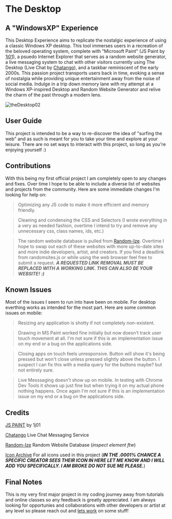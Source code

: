 # The Desktop

## A "WindowsXP" Experience
 
This Desktop Experience aims to replicate the nostalgic experience of using a classic Windows XP desktop. This tool immerses users in a recreation of the beloved operating system, complete with "Microsoft Paint" (JS Paint by [1j01](https://github.com/1j01/jspaint)), a psuedo Internet Explorer that serves as a random website generator, a live messaging system to chat with other visitors currently using The Desktop (Live Chat by [Chatango](https://chatango.com/)), and a taskbar reminiscent of the early 2000s. This passion project transports users back in time, evoking a sense of nostalgia while providing unique entertainment away from the noise of social media. Indulge in a trip down memory lane with my attempt at a Windows XP-inspired Desktop and Random Website Generator and relive the charm of the past through a modern lens.

![theDesktop02](https://user-images.githubusercontent.com/112736754/236704624-59ae63f6-e636-4aae-8bd7-edb72d4cbb2e.png)

## User Guide

This project is intended to be a way to re-discover the idea of "surfing the web" and as such is meant for you to take your time and explore at your leisure. There are no set ways to interact with this project, so long as you're enjoying yourself :) 

## Contributions

With this being my first official project I am completely open to any changes and fixes. Over time I hope to be able to include a diverse list of websites and projects from the community. Here are some immediate changes I'm looking for help on: 

> Optimizing any JS code to make it more efficient and memory friendly.

> Cleaning and condensing the CSS and Selectors (I wrote everything in a very as needed fashion, overtime I intend to try and remove any unnecessary css, class names, ids, etc.)

> The random website database is pulled from [Random-Ize](https://random-ize.com/random-website/). Overtime I hope to swap out each of these websites with more up-to-date sites and more indie developers, artist, and creators.
> If you find a deadlink from randomsites.js or while using the web browser feel free to submit a request. ***A REQUESTED LINK REMOVAL MUST BE REPLACED WITH A WORKING LINK. THIS CAN ALSO BE YOUR WEBSITE! :)***

## Known Issues

Most of the issues I seem to run into have been on mobile. For desktop everthing works as intended for the most part. Here are some common issues on mobile:

> Resizing any application is shotty if not completely non-existent.

> Drawing in MS Paint worked fine initially but now doesn't track user touch movement at all. I'm not sure if this is an implementation issue on my end or a bug on the applications side.

> Closing apps on touch feels unresponsive. Button will show it's being pressed but won't close unless pressed slightly above the button. I suspect I can fix this with a media query for the buttons maybe? but not entirely sure.

> Live Messsaging doesn't show up on mobile. In testing with Chrome Dev Tools it shows up just fine but when trying it on my actual phone nothing happens. Once again I'm not sure if this is an implementation issue on my end or a bug on the applications side.

## Credits

[JS PAINT](https://github.com/1j01/jspaint) by 1j01

[Chatango](https://chatango.com/) Live Chat Messaging Service

[Random-Ize](https://random-ize.com/random-website/) Random Website Database (*inspect element ftw*)

[Icon Archive](https://www.iconarchive.com/) For all icons used in this project (***IN THE .0001% CHANCE A SPECIFIC CREATOR SEES THEIR ICON IN HERE LET ME KNOW AND I WILL ADD YOU SPECIFICALLY. I AM BROKE DO NOT SUE ME PLEASE.***)

## Final Notes

This is my very first major project in my coding journey away from tutorials and online classes so any feedback is greatly appreciated. I am always looking for opportunies and collaborations with other developers or artist at any level so please reach out and [lets work](mailto:ocean.wrng@gmail.com) on some stuff!
